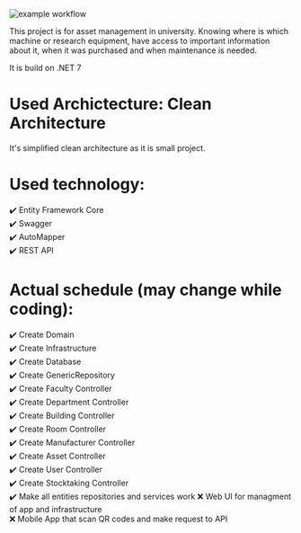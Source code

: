 ![example workflow](https://github.com/szymongamza/InventoryUniversity/actions/workflows/dotnet.yml/badge.svg)

This project is for asset management in university. Knowing where is which machine or research equipment, have access to important information about it, when it was purchased and when maintenance is needed.

It is build on .NET 7
# Used Archictecture: Clean Architecture
It's simplified clean architecture as it is small project.

# Used technology:
✔️ Entity Framework Core  
✔️ Swagger  
✔️ AutoMapper  
✔️ REST API  


# Actual schedule (may change while coding):
✔️ Create Domain  
✔️ Create Infrastructure  
✔️ Create Database  
✔️ Create GenericRepository  
✔️ Create Faculty Controller  
✔️ Create Department Controller  
✔️ Create Building Controller  
✔️ Create Room Controller  
✔️ Create Manufacturer Controller  
✔️ Create Asset Controller  
✔️ Create User Controller  
✔️ Create Stocktaking Controller  
✔️ Make all entities repositories and services work
:x: Web UI for managment of app and infrastructure  
:x: Mobile App that scan QR codes and make request to API  
